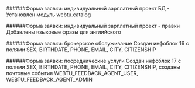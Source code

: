 ######Форма заявки: индивидуальный зарплатный проект
БД - Установлен модуль webtu.catalog

######Форма заявки: индивидуальный зарплатный проект - правки
Добавлены языковые фразы для английского

######Форма заявки: брокерское обслуживание
Создан инфоблок 16 с полями SEX, BIRTHDATE, PHONE, EMAIL, CITY, CITIZENSHIP

######Форма заявки: посреднические услуги
Создан инфоблок 17 с полями SEX, BIRTHDATE, PHONE, EMAIL, CITY, CITIZENSHIP, созданы почтовые события WEBTU_FEEDBACK_AGENT_USER, WEBTU_FEEDBACK_AGENT_ADMIN
